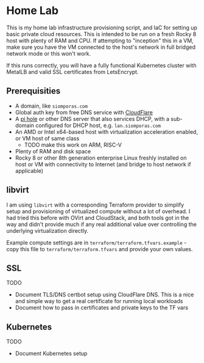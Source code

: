 # Home Lab
This is my home lab infrastructure provisioning script, and IaC for setting up basic private cloud resources. This 
is intended to be run on a fresh Rocky 8 host with plenty of RAM and CPU. If attempting to "inception" this in a VM, 
make sure you have the VM connected to the host's network in full bridged network mode or this won't work.

If this runs correctly, you will have a fully functional Kubernetes cluster with MetalLB and valid SSL certificates
from LetsEncrypt.

## Prerequisities
- A domain, like `siomporas.com`
- Global auth key from free DNS service with [CloudFlare](https://www.cloudflare.com/plans/free/)
- A [pi hole](https://pi-hole.net/) or other DNS server that also services DHCP, with a sub-domain configured for
DHCP host, e.g. `lan.siomporas.com`
- An AMD or Intel x64-based host with virtualization acceleration enabled, or VM host of same class
    - TODO make this work on ARM, RISC-V
- Plenty of RAM and disk space
- Rocky 8 or other 8th generation enterprise Linux freshly installed on host or VM with connectivity to Internet (and bridge to host network if applicable)

## libvirt
I am using `libvirt` with a corresponding Terraform provider to simplify setup and provisioning of virtualized compute
without a lot of overhead. I had tried this before with OVirt and CloudStack, and both tools got in the way and didn't
provide much if any real additional value over controlling the underlying virtualization directly. 

Example compute settings are in `terraform/terraform.tfvars.example` - copy this file to `terraform/terraform.tfvars` 
and provide your own values.

## SSL
TODO
 - Document TLS/DNS certbot setup using CloudFlare DNS. This is a nice and simple way to get a real certificate for
 running local workloads
 - Document how to pass in certificates and private keys to the TF vars

## Kubernetes
TODO
 - Document Kubernetes setup


